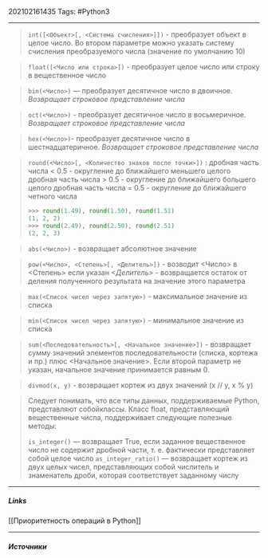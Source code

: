 202102161435
Tags: #Python3 
___

>`int([<Объект>[, <Система счисления>]])`  - преобразует объект в целое число. Во втором параметре можно указать систему счисления преобразуемого числа (значение по умолчанию 10)

>`float([<Число или строка>])` - преобразует целое число или строку в вещественное число

>`bin(<Число>)` — преобразует десятичное число в двоичное. *Возвращает строковое представление числа*

>`oct(<Число>)` -  преобразует десятичное число в восьмеричное. *Возвращает строковое представление числа*

>`hex(<Число>)`-  преобразует десятичное число в шестнадцатеричное. *Возвращает строковое представление числа*

>`round(<Число>[, <Количество знаков после точки>])` :
дробная часть числа < 0.5 - округление до ближайшего меньшего целого
дробная часть числа > 0.5 - округление до ближайшего большего целого
дробная часть числа =  0.5 - округление до ближайшего четного числа
>```python
>>>> round(1.49), round(1.50), round(1.51)
>(1, 2, 2)
>>>> round(2.49), round(2.50), round(2.51)
>(2, 2, 3)
>```

>`abs(<Число>)` -  возвращает абсолютное значение

>`pow(<Число>, <Степень>[, <Делитель>])` -  возводит <Число> в <Степень> 
если указан *<Делитель>* - возвращается остаток от деления полученного результата на значение этого параметра

>`max(<Список чисел через запятую>)` - максимальное значение из списка

>`min(<Список чисел через запятую>)` - минимальное значение из списка

>`sum(<Последовательность>[, <Начальное значение>])` - возвращает сумму значений элементов последовательности (списка, кортежа и пр.) плюс <Начальное значение>. Если второй параметр не указан, начальное значение принимается равным 0.

>`divmod(x, y)` - возвращает кортеж из двух значений (x // y, x % y)

>Следует понимать, что все типы данных, поддерживаемые Python, представляют собойклассы. Класс float, представляющий вещественные числа, поддерживает следующие полезные методы:
>
>`is_integer()` — возвращает True, если заданное вещественное число не содержит дробной части, т. е. фактически представляет собой целое число
>`as_integer_ratio()` — возвращает кортеж из двух целых чисел, представляющих собой числитель и знаменатель дроби, которая соответствует заданному числу


___
##### Links

[[Приоритетность операций в Python]]

---
##### Источники

